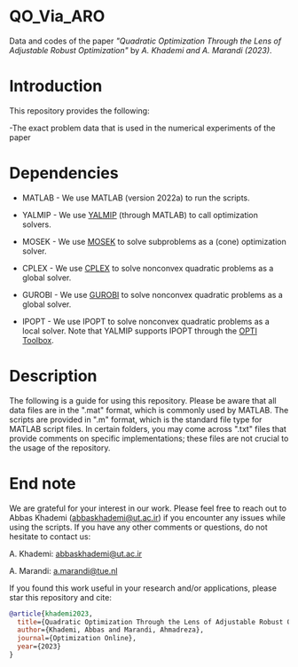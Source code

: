 # QO_Via_ARO
Data and codes of the paper _"Quadratic Optimization Through the Lens of Adjustable Robust Optimization"_ by _A. Khademi and A. Marandi (2023)_.
# Introduction
This repository provides the following:

-The exact problem data that is used in the numerical experiments of the paper

# Dependencies
- MATLAB - We use MATLAB (version  2022a) to run the scripts. 

- YALMIP - We use [YALMIP](https://yalmip.github.io/) (through MATLAB) to call optimization solvers. 

- MOSEK - We use [MOSEK](https://www.mosek.com/) to solve subproblems as a (cone) optimization solver. 

- CPLEX - We use [CPLEX](https://www.ibm.com/products/ilog-cplex-optimization-studio) to solve nonconvex quadratic problems as a global solver.

- GUROBI -  We use [GUROBI](https://www.gurobi.com/) to solve nonconvex quadratic problems as a global solver.

- IPOPT - We use IPOPT to solve nonconvex quadratic problems as a local solver. Note that YALMIP supports IPOPT through the [OPTI Toolbox](https://www.controlengineering.co.nz/Wikis/OPTI/pmwiki.php).


# Description
The following is a guide for using this repository. Please be aware that all data files are in the ".mat" format, which is commonly used by MATLAB. The scripts are provided in ".m" format, which is the standard file type for MATLAB script files. In certain folders, you may come across ".txt" files that provide comments on specific implementations; these files are not crucial to the usage of the repository. 



# End note
We are grateful for your interest in our work. Please feel free to reach out to Abbas Khademi (abbaskhademi@ut.ac.ir) if you encounter any issues while using the scripts. If you have any other comments or questions, do not hesitate to contact us:

A. Khademi: abbaskhademi@ut.ac.ir

A. Marandi: a.marandi@tue.nl

If you found this work useful in your research and/or applications, please star this repository and cite:

```bibtex
@article{khademi2023,
  title={Quadratic Optimization Through the Lens of Adjustable Robust Optimization},
  author={Khademi, Abbas and Marandi, Ahmadreza},
  journal={Optimization Online},
  year={2023}
}

